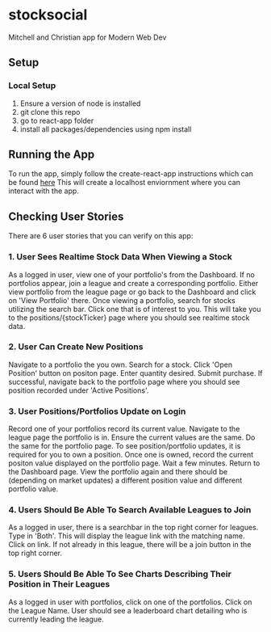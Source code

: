 # stocksocial
Mitchell and Christian app for Modern Web Dev

## Setup
### Local Setup
1) Ensure a version of node is installed
2) git clone this repo
3) go to react-app folder
4) install all packages/dependencies using npm install

## Running the App
To run the app, simply follow the create-react-app instructions which can be found [here](https://github.com/cmille47/stocksocial/blob/main/react-app/README.md)
This will create a localhost enviornment where you can interact with the app. 

## Checking User Stories
There are 6 user stories that you can verify on this app: 

### 1. User Sees Realtime Stock Data When Viewing a Stock
As a logged in user, view one of your portfolio's from the Dashboard. If no portfolios appear, join a league and create a corresponding portfolio. Either view portfolio from the league page or go back to the Dashboard and click on 'View Portfolio' there. Once viewing a portfolio, search for stocks utilizing the search bar. Click one that is of interest to you. This will take you to the positions/{stockTicker} page where you should see realtime stock data.

### 2. User Can Create New Positions
Navigate to a portfolio the you own. Search for a stock. Click 'Open Position' button on positon page. Enter quantity desired. Submit purchase. If successful, navigate back to the portfolio page where you should see position recorded under 'Active Positions'.  

### 3. User Positions/Portfolios Update on Login
Record one of your portfolios record its current value. Navigate to the league page the portfolio is in. Ensure the current values are the same. Do the same for the portfolio page. To see position/portfolio updates, it is required for you to own a position. Once one is owned, record the current positon value displayed on the portfolio page. Wait a few minutes. Return to the Dashboard page. View the portfolio again and there should be (depending on market updates) a different position value
and different portfolio value. 

### 4. Users Should Be Able To Search Available Leagues to Join
As a logged in user, there is a searchbar in the top right corner for leagues. Type in 'Both'. This will display the league link with the matching name. Click on link. If not already in this league, there will be a join button in the top right corner.

### 5. Users Should Be Able To See Charts Describing Their Position in Their Leagues
As a logged in user with portfolios, click on one of the portfolios. Click on the League Name. User should see a leaderboard chart detailing who is currently leading the league.


